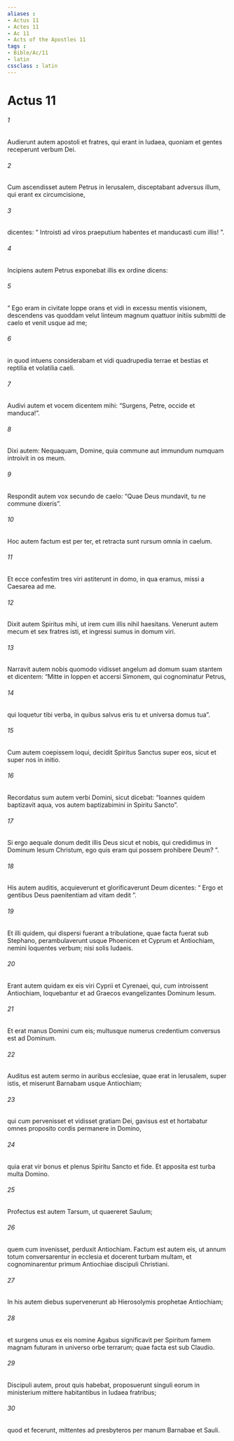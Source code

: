 ```yaml
---
aliases : 
- Actus 11
- Actes 11
- Ac 11
- Acts of the Apostles 11
tags : 
- Bible/Ac/11
- latin
cssclass : latin
---
```


# Actus 11

###### 1
Audierunt autem apostoli et fratres, qui erant in Iudaea, quoniam et gentes receperunt verbum Dei. 
###### 2
Cum ascendisset autem Petrus in Ierusalem, disceptabant adversus illum, qui erant ex circumcisione, 
###### 3
dicentes: “ Introisti ad viros praeputium habentes et manducasti cum illis! ”.
###### 4
Incipiens autem Petrus exponebat illis ex ordine dicens: 
###### 5
“ Ego eram in civitate Ioppe orans et vidi in excessu mentis visionem, descendens vas quoddam velut linteum magnum quattuor initiis submitti de caelo et venit usque ad me; 
###### 6
in quod intuens considerabam et vidi quadrupedia terrae et bestias et reptilia et volatilia caeli. 
###### 7
Audivi autem et vocem dicentem mihi: “Surgens, Petre, occide et manduca!”. 
###### 8
Dixi autem: Nequaquam, Domine, quia commune aut immundum numquam introivit in os meum. 
###### 9
Respondit autem vox secundo de caelo: “Quae Deus mundavit, tu ne commune dixeris”. 
###### 10
Hoc autem factum est per ter, et retracta sunt rursum omnia in caelum. 
###### 11
Et ecce confestim tres viri astiterunt in domo, in qua eramus, missi a Caesarea ad me. 
###### 12
Dixit autem Spiritus mihi, ut irem cum illis nihil haesitans. Venerunt autem mecum et sex fratres isti, et ingressi sumus in domum viri. 
###### 13
Narravit autem nobis quomodo vidisset angelum ad domum suam stantem et dicentem: “Mitte in Ioppen et accersi Simonem, qui cognominatur Petrus, 
###### 14
qui loquetur tibi verba, in quibus salvus eris tu et universa domus tua”. 
###### 15
Cum autem coepissem loqui, decidit Spiritus Sanctus super eos, sicut et super nos in initio. 
###### 16
Recordatus sum autem verbi Domini, sicut dicebat: “Ioannes quidem baptizavit aqua, vos autem baptizabimini in Spiritu Sancto”. 
###### 17
Si ergo aequale donum dedit illis Deus sicut et nobis, qui credidimus in Dominum Iesum Christum, ego quis eram qui possem prohibere Deum? ”.
###### 18
His autem auditis, acquieverunt et glorificaverunt Deum dicentes: “ Ergo et gentibus Deus paenitentiam ad vitam dedit ”.
###### 19
Et illi quidem, qui dispersi fuerant a tribulatione, quae facta fuerat sub Stephano, perambulaverunt usque Phoenicen et Cyprum et Antiochiam, nemini loquentes verbum; nisi solis Iudaeis. 
###### 20
Erant autem quidam ex eis viri Cyprii et Cyrenaei, qui, cum introissent Antiochiam, loquebantur et ad Graecos evangelizantes Dominum Iesum. 
###### 21
Et erat manus Domini cum eis; multusque numerus credentium conversus est ad Dominum.
###### 22
Auditus est autem sermo in auribus ecclesiae, quae erat in Ierusalem, super istis, et miserunt Barnabam usque Antiochiam; 
###### 23
qui cum pervenisset et vidisset gratiam Dei, gavisus est et hortabatur omnes proposito cordis permanere in Domino, 
###### 24
quia erat vir bonus et plenus Spiritu Sancto et fide. Et apposita est turba multa Domino. 
###### 25
Profectus est autem Tarsum, ut quaereret Saulum; 
###### 26
quem cum invenisset, perduxit Antiochiam. Factum est autem eis, ut annum totum conversarentur in ecclesia et docerent turbam multam, et cognominarentur primum Antiochiae discipuli Christiani.
###### 27
In his autem diebus supervenerunt ab Hierosolymis prophetae Antiochiam; 
###### 28
et surgens unus ex eis nomine Agabus significavit per Spiritum famem magnam futuram in universo orbe terrarum; quae facta est sub Claudio. 
###### 29
Discipuli autem, prout quis habebat, proposuerunt singuli eorum in ministerium mittere habitantibus in Iudaea fratribus; 
###### 30
quod et fecerunt, mittentes ad presbyteros per manum Barnabae et Sauli.
